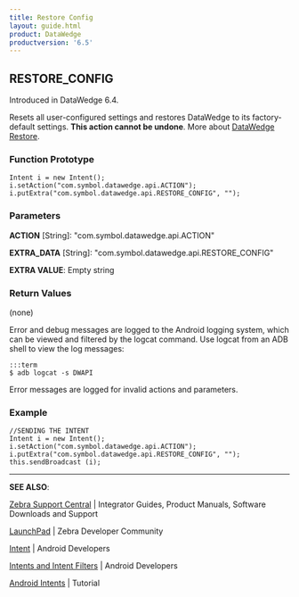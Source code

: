 ```yaml
---
title: Restore Config 
layout: guide.html
product: DataWedge
productversion: '6.5'
---
```


## RESTORE_CONFIG

Introduced in DataWedge 6.4.

Resets all user-configured settings and restores DataWedge to its factory-default settings. **This action cannot be undone**. More about [DataWedge Restore](../../settings/#restoredefaults).

### Function Prototype

	Intent i = new Intent();
	i.setAction("com.symbol.datawedge.api.ACTION");
	i.putExtra("com.symbol.datawedge.api.RESTORE_CONFIG", "");


### Parameters

**ACTION** [String]: "com.symbol.datawedge.api.ACTION"

**EXTRA_DATA** [String]: "com.symbol.datawedge.api.RESTORE_CONFIG"

**EXTRA VALUE**: Empty string 
 
### Return Values
(none)

Error and debug messages are logged to the Android logging system, which can be viewed and filtered by the logcat command. Use logcat from an ADB shell to view the log messages:

	:::term
	$ adb logcat -s DWAPI

Error messages are logged for invalid actions and parameters.

### Example

	//SENDING THE INTENT
	Intent i = new Intent();
	i.setAction("com.symbol.datawedge.api.ACTION");
	i.putExtra("com.symbol.datawedge.api.RESTORE_CONFIG", "");
	this.sendBroadcast (i);

-----

**SEE ALSO**:

[Zebra Support Central](https://www.zebra.com/us/en/support-downloads.html) | Integrator Guides, Product Manuals, Software Downloads and Support

[LaunchPad](https://developer.zebra.com/welcome) | Zebra Developer Community

[Intent](https://developer.android.com/reference/android/content/Intent.html) | Android Developers

[Intents and Intent Filters](http://developer.android.com/guide/components/intents-filters.html) | Android Developers

[Android Intents](http://www.vogella.com/tutorials/AndroidIntent/article.html) | Tutorial
